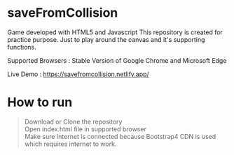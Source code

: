 # saveFromCollision

Game developed with HTML5 and Javascript 
This repository is created for practice purpose. Just to play around the canvas and it's supporting functions.
  
Supported Browsers : Stable Version of Google Chrome and Microsoft Edge

Live Demo : https://savefromcollision.netlify.app/

# How to run
> Download or Clone the repository  
> Open index.html file in supported browser  
> Make sure Internet is connected because Bootstrap4 CDN is used which requires internet to work.  

